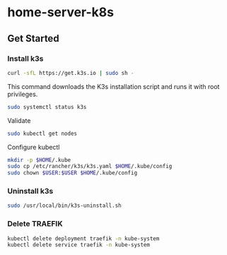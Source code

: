 # home-server-k8s


## Get Started
### Install k3s

```sh
curl -sfL https://get.k3s.io | sudo sh -
```
This command downloads the K3s installation script and runs it with root privileges.


```sh
sudo systemctl status k3s
```

Validate
```sh
sudo kubectl get nodes
```




Configure kubectl
```sh
mkdir -p $HOME/.kube
sudo cp /etc/rancher/k3s/k3s.yaml $HOME/.kube/config
sudo chown $USER:$USER $HOME/.kube/config
```



### Uninstall k3s ###
```sh
sudo /usr/local/bin/k3s-uninstall.sh
```


### Delete TRAEFIK ###

```sh
kubectl delete deployment traefik -n kube-system
kubectl delete service traefik -n kube-system
```
